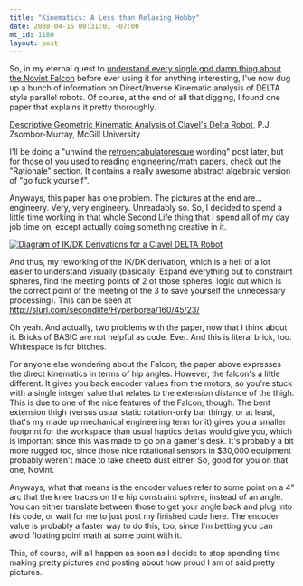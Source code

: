 ```yaml
--- 
title: "Kinematics: A Less than Relaxing Hobby"
date: 2008-04-15 00:31:01 -07:00
mt_id: 1180
layout: post
---
```

So, in my eternal quest to [understand every single god damn thing about the Novint Falcon][1] before ever using it for anything interesting, I've now dug up a bunch of information on Direct/Inverse Kinematic analysis of DELTA style parallel robots. Of course, at the end of all that digging, I found one paper that explains it pretty thoroughly.

[Descriptive Geometric Kinematic Analysis of Clavel's Delta Robot][2], P.J. Zsombor-Murray, McGill University

I'll be doing a "unwind the [retroencabulatoresque][3] wording" post later, but for those of you used to reading engineering/math papers, check out the "Rationale" section. It contains a really awesome abstract algebraic version of "go fuck yourself".

Anyways, this paper has one problem. The pictures at the end are... engineery. Very, very engineery. Unreadably so. So, I decided to spend a little time working in that whole Second Life thing that I spend all of my day job time on, except actually doing something creative in it.

[![Diagram of IK/DK Derivations for a Clavel DELTA Robot][4]][5]

And thus, my reworking of the IK/DK derivation, which is a hell of a lot easier to understand visually (basically: Expand everything out to constraint spheres, find the meeting points of 2 of those spheres, logic out which is the correct point of the meeting of the 3 to save yourself the unnecessary processing). This can be seen at http://slurl.com/secondlife/Hyperborea/160/45/23/

Oh yeah. And actually, two problems with the paper, now that I think about it. Bricks of BASIC are not helpful as code. Ever. And this is literal brick, too. Whitespace is for bitches.

For anyone else wondering about the Falcon; the paper above expresses the direct kinematics in terms of hip angles. However, the falcon's a little different. It gives you back encoder values from the motors, so you're stuck with a single integer value that relates to the extension distance of the thigh. This is due to one of the nice features of the Falcon, though. The bent extension thigh (versus usual static rotation-only bar thingy, or at least, that's my made up mechanical engineering term for it) gives you a smaller footprint for the workspace than usual haptics deltas would give you, which is important since this was made to go on a gamer's desk. It's probably a bit more rugged too, since those nice rotational sensors in $30,000 equipment probably weren't made to take cheeto dust either. So, good for you on that one, Novint.

Anyways, what that means is the encoder values refer to some point on a 4" arc that the knee traces on the hip constraint sphere, instead of an angle. You can either translate between those to get your angle back and plug into his code, or wait for me to just post my finished code here. The encoder value is probably a faster way to do this, too, since I'm betting you can avoid floating point math at some point with it.

This, of course, will all happen as soon as I decide to stop spending time making pretty pictures and posting about how proud I am of said pretty pictures. 

   [1]: http://www.nonpolynomial.com/archives/2008/03/everything-i-know-about-the-novint-falcon.php
   [2]: http://www.nonpolynomial.com/pdf/claveldelta.pdf
   [3]: http://www.youtube.com/watch?v=TD1LHejil6M
   [4]: http://farm4.static.flickr.com/3067/2415446632_2a7f2f9061.jpg
   [5]: http://www.flickr.com/photos/qdot76367/2415446632/ (Diagram of IK/DK Derivations for a Clavel DELTA Robot by qdot76367, on Flickr)


